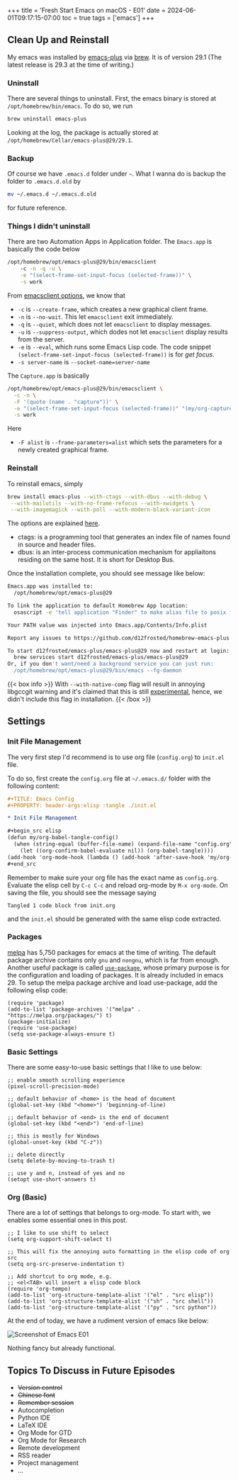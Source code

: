 +++
title = 'Fresh Start Emacs on macOS - E01'
date = 2024-06-01T09:17:15-07:00
toc = true
tags = ['emacs']
+++

## Clean Up and Reinstall

My emacs was installed by [emacs-plus](https://github.com/d12frosted/homebrew-emacs-plus) via [brew](https://brew.sh/). It is of version 29.1 (The latest release is 29.3 at the time of writing.)

### Uninstall

There are several things to uninstall. First, the emacs binary is stored at `/opt/homebrew/bin/emacs`. To do so, we run

```sh
brew uninstall emacs-plus
```

Looking at the log, the package is actually stored at `/opt/homebrew/Cellar/emacs-plus@29/29.1`.

### Backup

Of course we have `.emacs.d` folder under `~`. What I wanna do is backup the folder to `.emacs.d.old` by

```sh
mv ~/.emacs.d ~/.emacs.d.old
```

for future reference.

### Things I didn't uninstall

There are two Automation Apps in Application folder. The `Emacs.app` is basically the code below

```sh
/opt/homebrew/opt/emacs-plus@29/bin/emacsclient 
    -c -n -q -u \
    -e "(select-frame-set-input-focus (selected-frame))" \
    -s work
```

From [emacsclient options](https://www.gnu.org/software/emacs/manual/html_node/emacs/emacsclient-Options.html), we know that

- `-c` is `--create-frame`, which creates a new graphical client frame.
- `-n` is `--no-wait`. This let `emacsclient` exit immediately.
- `-q` is `--quiet`, which does not let `emacsclient` to display messages.
- `-u` is `--suppress-output`, which dodes not let `emacsclient` display results from the server.
- `-e` is `--eval`, which runs some Emacs Lisp code. The code snippet `(select-frame-set-input-focus (selected-frame))` is for *get focus*.
- `-s server-name` is `--socket-name=server-name`

The `Capture.app` is basically

```sh
/opt/homebrew/opt/emacs-plus@29/bin/emacsclient \
  -c -n \
  -F '(quote (name . "capture"))' \
  -e "(select-frame-set-input-focus (selected-frame))" "(my/org-capture)" \
  -s work
```

Here

- `-F alist` is `--frame-parameters=alist` which sets the parameters for a newly created graphical frame.

### Reinstall

To reinstall emacs, simply

```sh
brew install emacs-plus --with-ctags --with-dbus --with-debug \
 --with-mailutils --with-no-frame-refocus --with-xwidgets \
 --with-imagemagick --with-poll --with-modern-black-variant-icon
```
The options are explained [here](https://github.com/d12frosted/homebrew-emacs-plus?tab=readme-ov-file#options-1).

- ctags: is a programming tool that generates an index file of names found in source and header files.
- dbus: is an inter-process communication mechanism for appliaitons residing on the same host. It is short for Desktop Bus.

Once the installation complete, you should see message like below:

```sh
Emacs.app was installed to:
  /opt/homebrew/opt/emacs-plus@29

To link the application to default Homebrew App location:
  osascript -e 'tell application "Finder" to make alias file to posix file "/opt/homebrew/opt/emacs-plus@29/Emacs.app" at POSIX file "/Applications" with properties {name:"Emacs.app"}'

Your PATH value was injected into Emacs.app/Contents/Info.plist

Report any issues to https://github.com/d12frosted/homebrew-emacs-plus

To start d12frosted/emacs-plus/emacs-plus@29 now and restart at login:
  brew services start d12frosted/emacs-plus/emacs-plus@29
Or, if you don't want/need a background service you can just run:
  /opt/homebrew/opt/emacs-plus@29/bin/emacs --fg-daemon
```

{{< box info >}}
With `--with-native-comp` flag will result in annoying libgccgit warning and it's claimed that this is still [experimental](https://github.com/d12frosted/homebrew-emacs-plus?tab=readme-ov-file#gccemacs), hence, we didn't include this flag in installation.
{{< /box >}}

## Settings

### Init File Management

The very first step I'd recommend is to use org file (`config.org`) to `init.el` file.

To do so, first create the `config.org` file at `~/.emacs.d/` folder with the following content:

```org
#+TITLE: Emacs Config
#+PROPERTY: header-args:elisp :tangle ./init.el

* Init File Management

#+begin_src elisp
(defun my/org-babel-tangle-config()
  (when (string-equal (buffer-file-name) (expand-file-name "config.org" user-emacs-directory))
    (let ((org-confirm-babel-evaluate nil)) (org-babel-tangle))))
(add-hook 'org-mode-hook (lambda () (add-hook 'after-save-hook 'my/org-babel-tangle-config)))
#+end_src
```

Remember to make sure your org file has the exact name as `config.org`. Evaluate the elisp cell by `C-c C-c` and reload org-mode by `M-x org-mode`. On saving the file, you should see the message saying

```text
Tangled 1 code block from init.org
```

and the `init.el` should be generated with the same elisp code extracted.

### Packages

[melpa](https://melpa.org/#/) has 5,750 packages for emacs at the time of writing. The default package archive contains only `gnu` and `nongnu`, which is far from enough. Another useful package is called [`use-package`](https://github.com/jwiegley/use-package), whose primary purpose is for the configuration and loading of packages. It is already included in emacs 29. To setup the melpa package archive and load use-package, add the following elisp code:

```elisp
(require 'package)
(add-to-list 'package-archives '("melpa" . "https://melpa.org/packages/") t)
(package-initialize)
(require 'use-package)
(setq use-package-always-ensure t)
```

### Basic Settings

There are some easy-to-use basic settings that I like to use below:

```elisp
;; enable smooth scrolling experience
(pixel-scroll-precision-mode)

;; default behavior of <home> is the head of document
(global-set-key (kbd "<home>") 'beginning-of-line)

;; default behavior of <end> is the end of document
(global-set-key (kbd "<end>") 'end-of-line)

;; this is mostly for Windows
(global-unset-key (kbd "C-z"))

;; delete directly
(setq delete-by-moving-to-trash t)

;; use y and n, instead of yes and no
(setopt use-short-answers t)
```

### Org (Basic)

There are a lot of settings that belongs to org-mode. To start with, we enables some essential ones in this post.

```elisp
;; I like to use shift to select
(setq org-support-shift-select t)

;; This will fix the annoying auto formatting in the elisp code of org src
(setq org-src-preserve-indentation t)

;; Add shortcut to org mode, e.g.
;; <el<TAB> will insert a elisp code block
(require 'org-tempo)
(add-to-list 'org-structure-template-alist '("el" . "src elisp"))
(add-to-list 'org-structure-template-alist '("sh" . "src shell"))
(add-to-list 'org-structure-template-alist '("py" . "src python"))
```

At the end of today, we have a rudiment version of emacs like below:

![Screenshot of Emacs E01](screenshot-emacs-001.png)

Nothing fancy but already functional.

## Topics To Discuss in Future Episodes

- ~~Version control~~
- ~~Chinese font~~
- ~~Remember session~~
- Autocompletion
- Python IDE
- LaTeX IDE
- Org Mode for GTD
- Org Mode for Research
- Remote development
- RSS reader
- Project management
- ...
